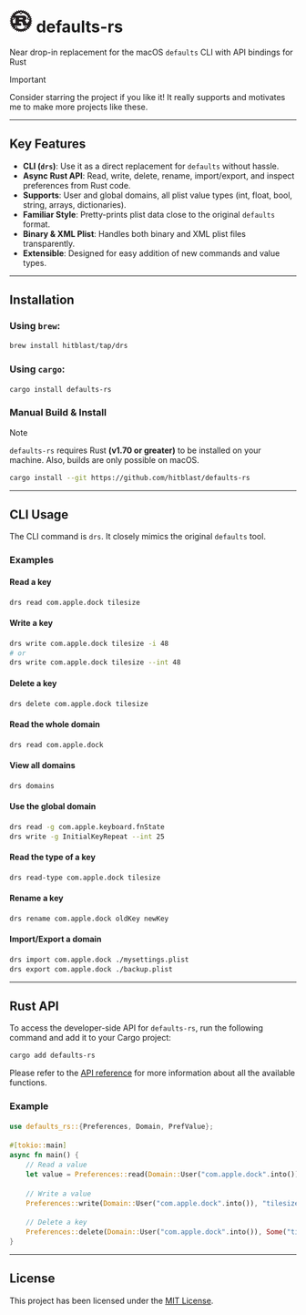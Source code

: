 # <img src="https://raw.githubusercontent.com/github/explore/80688e429a7d4ef2fca1e82350fe8e3517d3494d/topics/rust/rust.png" width="40px"> defaults-rs

Near drop-in replacement for the macOS `defaults` CLI with API bindings for Rust

> [!IMPORTANT]
> Consider starring the project if you like it! It really supports and motivates me to make more projects like these.

---

## Key Features

- **CLI (`drs`)**: Use it as a direct replacement for `defaults` without hassle.
- **Async Rust API**: Read, write, delete, rename, import/export, and inspect preferences from Rust code.
- **Supports**: User and global domains, all plist value types (int, float, bool, string, arrays, dictionaries).
- **Familiar Style**: Pretty-prints plist data close to the original `defaults` format.
- **Binary & XML Plist**: Handles both binary and XML plist files transparently.
- **Extensible**: Designed for easy addition of new commands and value types.

---

## Installation

### Using `brew`:

```sh
brew install hitblast/tap/drs
```

### Using `cargo`:

```sh
cargo install defaults-rs
```

### Manual Build & Install

> [!NOTE]
> `defaults-rs` requires Rust **(v1.70 or greater)** to be installed on your machine. Also, builds are only possible on macOS.

```sh
cargo install --git https://github.com/hitblast/defaults-rs
```

---

## CLI Usage

The CLI command is `drs`. It closely mimics the original `defaults` tool.

### Examples

#### Read a key

```sh
drs read com.apple.dock tilesize
```

#### Write a key

```sh
drs write com.apple.dock tilesize -i 48
# or
drs write com.apple.dock tilesize --int 48
```

#### Delete a key

```sh
drs delete com.apple.dock tilesize
```

#### Read the whole domain

```sh
drs read com.apple.dock
```

#### View all domains

```sh
drs domains
```

#### Use the global domain

```sh
drs read -g com.apple.keyboard.fnState
drs write -g InitialKeyRepeat --int 25
```

#### Read the type of a key

```sh
drs read-type com.apple.dock tilesize
```

#### Rename a key

```sh
drs rename com.apple.dock oldKey newKey
```

#### Import/Export a domain

```sh
drs import com.apple.dock ./mysettings.plist
drs export com.apple.dock ./backup.plist
```

---

## Rust API

To access the developer-side API for `defaults-rs`, run the following command and add it to your Cargo project:

```sh
cargo add defaults-rs
```

Please refer to the [API reference](https://hitblast.github.io/defaults-rs) for more information about all the available functions.

### Example

```rust
use defaults_rs::{Preferences, Domain, PrefValue};

#[tokio::main]
async fn main() {
    // Read a value
    let value = Preferences::read(Domain::User("com.apple.dock".into()), Some("tilesize")).await.unwrap();

    // Write a value
    Preferences::write(Domain::User("com.apple.dock".into()), "tilesize", PrefValue::Integer(48)).await.unwrap();

    // Delete a key
    Preferences::delete(Domain::User("com.apple.dock".into()), Some("tilesize")).await.unwrap();
}
```

---

## License

This project has been licensed under the [MIT License](./LICENSE).
